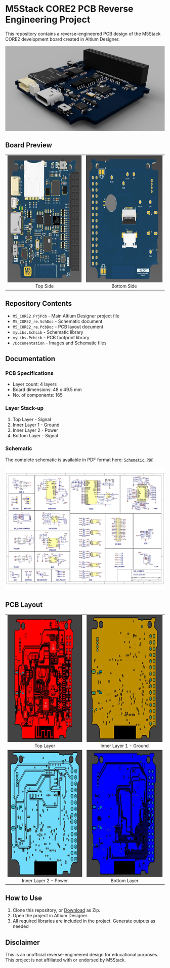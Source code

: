# M5Stack CORE2 PCB Reverse Engineering Project
This repository contains a reverse-engineered PCB design of the M5Stack CORE2 development board created in Altium Designer.

<img src="Documentation/images/board-3d-view.png" width="600" alt="M5Stack CORE2 PCB 3D View">

## Board Preview

<!-- <p float="left">
  <img src="Documentation/images/top-layer.jpg" height="300" width="300" alt="Top Layer">
  <img src="Documentation/images/bottom-layer.jpg" height="300" width="300" alt="Bottom Layer">
</p> -->

<table>
  <tr>
    <td align="center">
      <img src="Documentation/images/top-layer.jpg" height="400" width="400" alt="Top Layer"><br>
      Top Side
    </td>
    <td align="center">
      <img src="Documentation/images/bottom-layer.jpg" height="400" width="400" alt="Ground Layer"><br>
      Bottom Side
    </td>
  </tr>
</table>

## Repository Contents
- `M5_CORE2.PrjPcb` - Main Altium Designer project file
- `M5_CORE2_re.SchDoc` - Schematic document
- `M5_CORE2_re.PcbDoc` - PCB layout document
- `myLibs.SchLib` - Schematic library
- `myLibs.PcbLib` - PCB footprint library
- `/Documentation` - Images and Schematic files

## Documentation

### PCB Specifications
- Layer count: 4 layers
- Board dimensions: 48 x 49.5 mm
- No. of components: 165

### Layer Stack-up
1. Top Layer - Signal
2. Inner Layer 1 - Ground
3. Inner Layer 2 - Power
4. Bottom Layer - Signal

### Schematic
The complete schematic is available in PDF format here: [`Schematic PDF`](Documentation/M5_CORE2_Schematic.pdf)

[<img src="Documentation/images/schematic-preview.jpg\" width="600" alt="Schematic Preview">](Documentation/M5_CORE2_Schematic.pdf)

## PCB Layout
<table>
  <tr>
    <td align="center">
      <img src="Documentation/images/m5Layout_top.jpg" height="400" width="400" alt="Top Layer"><br>
      Top Layer
    </td>
    <td align="center">
      <img src="Documentation/images/m5Layout_Gnd.jpg" height="400" width="400" alt="Ground Layer"><br>
      Inner Layer 1 - Ground
    </td>
  </tr>
  <tr>
    <td align="center">
      <img src="Documentation/images/m5Layout_pwr.jpg" height="400" width="400" alt="Power Layer"><br>
      Inner Layer 2 - Power
    </td>
    <td align="center">
      <img src="Documentation/images/m5Layout_bottom.jpg" height="400" width="400" alt="Bottom Layer"><br>
      Bottom Layer
    </td>
  </tr>
</table>

## How to Use
1. Clone this repository, or [Download](https://github.com/sagar-koirala/M5Stack-CORE2-PCB-RE/archive/refs/heads/main.zip) as Zip.
2. Open the project in Altium Designer
3. All required libraries are included in the project. Generate outputs as needed

## Disclaimer
This is an unofficial reverse-engineered design for educational purposes. This project is not affiliated with or endorsed by M5Stack.